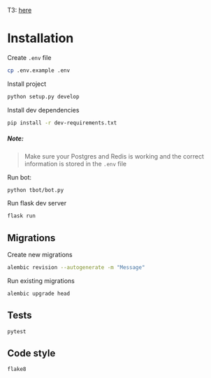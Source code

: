 ТЗ: [here](https://pastebin.com/KyEpdNUg)

# Installation

Create `.env` file
```bash
cp .env.example .env
```

Install project
```bash
python setup.py develop
```

Install dev dependencies
```bash
pip install -r dev-requirements.txt
```

##### Note:

> Make sure your Postgres and Redis is working and the correct information is stored in the `.env` file

Run bot:
```bash
python tbot/bot.py
```

Run flask dev server
```bash
flask run
```

## Migrations
Create new migrations
```bash
alembic revision --autogenerate -m "Message"
```

Run existing migrations
```bash
alembic upgrade head
```

## Tests
```bash
pytest
```

## Code style
```bash
flake8
```